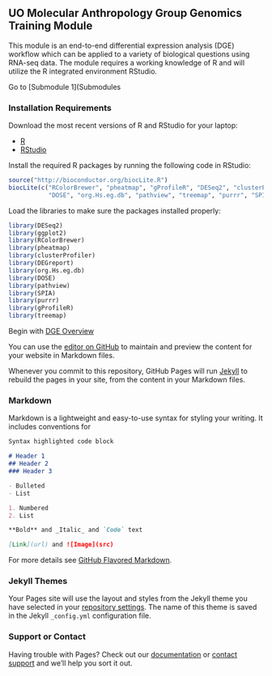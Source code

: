 ## UO Molecular Anthropology Group Genomics Training Module

This module is an end-to-end differential expression analysis (DGE) workflow which can be applied to a variety of biological questions using RNA-seq data. The module requires a working knowledge of R and will utilize the R integrated environment RStudio. 

Go to [Submodule 1](Submodules

### Installation Requirements

Download the most recent versions of R and RStudio for your laptop:

 - [R](http://lib.stat.cmu.edu/R/CRAN/) 
 - [RStudio](https://www.rstudio.com/products/rstudio/download/#download)
 
Install the required R packages by running the following code in RStudio:

```r
source("http://bioconductor.org/biocLite.R") 
biocLite(c("RColorBrewer", "pheatmap", "gProfileR", "DESeq2", "clusterProfiler", 
           "DOSE", "org.Hs.eg.db", "pathview", "treemap", "purrr", "SPIA", "DEGreport"))
```

Load the libraries to make sure the packages installed properly:

```r
library(DESeq2)
library(ggplot2)
library(RColorBrewer)
library(pheatmap)
library(clusterProfiler)
library(DEGreport)
library(org.Hs.eg.db)
library(DOSE)
library(pathview)
library(SPIA)
library(purrr)
library(gProfileR)
library(treemap)
```

Begin with [DGE Overview](https://github.com/molecanth/molecanth.github.io/blob/master/DGE_overview.md)

You can use the [editor on GitHub](https://github.com/molecanth/molecanth.github.io/edit/master/index.md) to maintain and preview the content for your website in Markdown files.

Whenever you commit to this repository, GitHub Pages will run [Jekyll](https://jekyllrb.com/) to rebuild the pages in your site, from the content in your Markdown files.

### Markdown

Markdown is a lightweight and easy-to-use syntax for styling your writing. It includes conventions for

```markdown
Syntax highlighted code block

# Header 1
## Header 2
### Header 3

- Bulleted
- List

1. Numbered
2. List

**Bold** and _Italic_ and `Code` text

[Link](url) and ![Image](src)
```

For more details see [GitHub Flavored Markdown](https://guides.github.com/features/mastering-markdown/).

### Jekyll Themes

Your Pages site will use the layout and styles from the Jekyll theme you have selected in your [repository settings](https://github.com/molecanth/molecanth.github.io/settings). The name of this theme is saved in the Jekyll `_config.yml` configuration file.

### Support or Contact

Having trouble with Pages? Check out our [documentation](https://help.github.com/categories/github-pages-basics/) or [contact support](https://github.com/contact) and we’ll help you sort it out.
